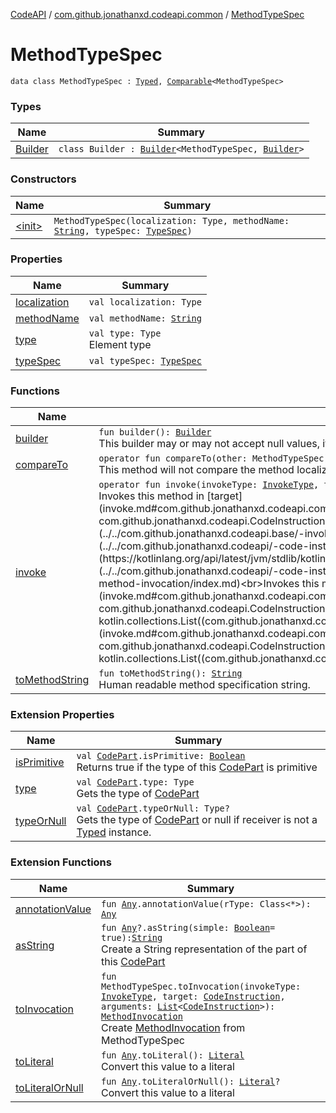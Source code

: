 [CodeAPI](../../index.md) / [com.github.jonathanxd.codeapi.common](../index.md) / [MethodTypeSpec](.)

# MethodTypeSpec

`data class MethodTypeSpec : `[`Typed`](../../com.github.jonathanxd.codeapi.base/-typed/index.md)`, `[`Comparable`](https://kotlinlang.org/api/latest/jvm/stdlib/kotlin/-comparable/index.html)`<MethodTypeSpec>`

### Types

| Name | Summary |
|---|---|
| [Builder](-builder/index.md) | `class Builder : `[`Builder`](../../com.github.jonathanxd.codeapi.base/-typed/-builder/index.md)`<MethodTypeSpec, `[`Builder`](-builder/index.md)`>` |

### Constructors

| Name | Summary |
|---|---|
| [&lt;init&gt;](-init-.md) | `MethodTypeSpec(localization: Type, methodName: `[`String`](https://kotlinlang.org/api/latest/jvm/stdlib/kotlin/-string/index.html)`, typeSpec: `[`TypeSpec`](../../com.github.jonathanxd.codeapi.base/-type-spec/index.md)`)` |

### Properties

| Name | Summary |
|---|---|
| [localization](localization.md) | `val localization: Type` |
| [methodName](method-name.md) | `val methodName: `[`String`](https://kotlinlang.org/api/latest/jvm/stdlib/kotlin/-string/index.html) |
| [type](type.md) | `val type: Type`<br>Element type |
| [typeSpec](type-spec.md) | `val typeSpec: `[`TypeSpec`](../../com.github.jonathanxd.codeapi.base/-type-spec/index.md) |

### Functions

| Name | Summary |
|---|---|
| [builder](builder.md) | `fun builder(): `[`Builder`](-builder/index.md)<br>This builder may or may not accept null values, it depends on implementation. |
| [compareTo](compare-to.md) | `operator fun compareTo(other: MethodTypeSpec): `[`Int`](https://kotlinlang.org/api/latest/jvm/stdlib/kotlin/-int/index.html)<br>This method will not compare the method localization. |
| [invoke](invoke.md) | `operator fun invoke(invokeType: `[`InvokeType`](../../com.github.jonathanxd.codeapi.base/-invoke-type/index.md)`, target: `[`CodeInstruction`](../../com.github.jonathanxd.codeapi/-code-instruction.md)`): `[`MethodInvocation`](../../com.github.jonathanxd.codeapi.base/-method-invocation/index.md)<br>Invokes this method in [target](invoke.md#com.github.jonathanxd.codeapi.common.MethodTypeSpec$invoke(com.github.jonathanxd.codeapi.base.InvokeType, com.github.jonathanxd.codeapi.CodeInstruction)/target).`operator fun invoke(invokeType: `[`InvokeType`](../../com.github.jonathanxd.codeapi.base/-invoke-type/index.md)`, target: `[`CodeInstruction`](../../com.github.jonathanxd.codeapi/-code-instruction.md)`, arguments: `[`List`](https://kotlinlang.org/api/latest/jvm/stdlib/kotlin.collections/-list/index.html)`<`[`CodeInstruction`](../../com.github.jonathanxd.codeapi/-code-instruction.md)`>): `[`MethodInvocation`](../../com.github.jonathanxd.codeapi.base/-method-invocation/index.md)<br>Invokes this method in [target](invoke.md#com.github.jonathanxd.codeapi.common.MethodTypeSpec$invoke(com.github.jonathanxd.codeapi.base.InvokeType, com.github.jonathanxd.codeapi.CodeInstruction, kotlin.collections.List((com.github.jonathanxd.codeapi.CodeInstruction)))/target) with [arguments](invoke.md#com.github.jonathanxd.codeapi.common.MethodTypeSpec$invoke(com.github.jonathanxd.codeapi.base.InvokeType, com.github.jonathanxd.codeapi.CodeInstruction, kotlin.collections.List((com.github.jonathanxd.codeapi.CodeInstruction)))/arguments). |
| [toMethodString](to-method-string.md) | `fun toMethodString(): `[`String`](https://kotlinlang.org/api/latest/jvm/stdlib/kotlin/-string/index.html)<br>Human readable method specification string. |

### Extension Properties

| Name | Summary |
|---|---|
| [isPrimitive](../../com.github.jonathanxd.codeapi/is-primitive.md) | `val `[`CodePart`](../../com.github.jonathanxd.codeapi/-code-part/index.md)`.isPrimitive: `[`Boolean`](https://kotlinlang.org/api/latest/jvm/stdlib/kotlin/-boolean/index.html)<br>Returns true if the type of this [CodePart](../../com.github.jonathanxd.codeapi/-code-part/index.md) is primitive |
| [type](../../com.github.jonathanxd.codeapi/type.md) | `val `[`CodePart`](../../com.github.jonathanxd.codeapi/-code-part/index.md)`.type: Type`<br>Gets the type of [CodePart](../../com.github.jonathanxd.codeapi/-code-part/index.md) |
| [typeOrNull](../../com.github.jonathanxd.codeapi/type-or-null.md) | `val `[`CodePart`](../../com.github.jonathanxd.codeapi/-code-part/index.md)`.typeOrNull: Type?`<br>Gets the type of [CodePart](../../com.github.jonathanxd.codeapi/-code-part/index.md) or null if receiver is not a [Typed](../../com.github.jonathanxd.codeapi.base/-typed/index.md) instance. |

### Extension Functions

| Name | Summary |
|---|---|
| [annotationValue](../../com.github.jonathanxd.codeapi.util.conversion/kotlin.-any/annotation-value.md) | `fun `[`Any`](https://kotlinlang.org/api/latest/jvm/stdlib/kotlin/-any/index.html)`.annotationValue(rType: Class<*>): `[`Any`](https://kotlinlang.org/api/latest/jvm/stdlib/kotlin/-any/index.html) |
| [asString](../../com.github.jonathanxd.codeapi.util/kotlin.-any/as-string.md) | `fun `[`Any`](https://kotlinlang.org/api/latest/jvm/stdlib/kotlin/-any/index.html)`?.asString(simple: `[`Boolean`](https://kotlinlang.org/api/latest/jvm/stdlib/kotlin/-boolean/index.html)` = true): `[`String`](https://kotlinlang.org/api/latest/jvm/stdlib/kotlin/-string/index.html)<br>Create a String representation of the part of this [CodePart](../../com.github.jonathanxd.codeapi/-code-part/index.md) |
| [toInvocation](../../com.github.jonathanxd.codeapi.util.conversion/to-invocation.md) | `fun MethodTypeSpec.toInvocation(invokeType: `[`InvokeType`](../../com.github.jonathanxd.codeapi.base/-invoke-type/index.md)`, target: `[`CodeInstruction`](../../com.github.jonathanxd.codeapi/-code-instruction.md)`, arguments: `[`List`](https://kotlinlang.org/api/latest/jvm/stdlib/kotlin.collections/-list/index.html)`<`[`CodeInstruction`](../../com.github.jonathanxd.codeapi/-code-instruction.md)`>): `[`MethodInvocation`](../../com.github.jonathanxd.codeapi.base/-method-invocation/index.md)<br>Create [MethodInvocation](../../com.github.jonathanxd.codeapi.base/-method-invocation/index.md) from MethodTypeSpec |
| [toLiteral](../../com.github.jonathanxd.codeapi.util.conversion/kotlin.-any/to-literal.md) | `fun `[`Any`](https://kotlinlang.org/api/latest/jvm/stdlib/kotlin/-any/index.html)`.toLiteral(): `[`Literal`](../../com.github.jonathanxd.codeapi.literal/-literal/index.md)<br>Convert this value to a literal |
| [toLiteralOrNull](../../com.github.jonathanxd.codeapi.util.conversion/kotlin.-any/to-literal-or-null.md) | `fun `[`Any`](https://kotlinlang.org/api/latest/jvm/stdlib/kotlin/-any/index.html)`.toLiteralOrNull(): `[`Literal`](../../com.github.jonathanxd.codeapi.literal/-literal/index.md)`?`<br>Convert this value to a literal |
